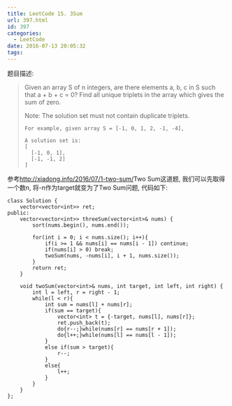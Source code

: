 ```yaml
---
title: LeetCode 15. 3Sum
url: 397.html
id: 397
categories:
  - LeetCode
date: 2016-07-13 20:05:32
tags:
---
```

题目描述:

> Given an array S of n integers, are there elements a, b, c in S such that a + b + c = 0? Find all unique triplets in the array which gives the sum of zero.
> 
> Note: The solution set must not contain duplicate triplets.
> 
>     For example, given array S = [-1, 0, 1, 2, -1, -4],
> 
>     A solution set is:
>     [
>       [-1, 0, 1],
>       [-1, -1, 2]
>     ]

参考<http://xiadong.info/2016/07/1-two-sum/>Two Sum这道题, 我们可以先取得一个数n, 将-n作为target就变为了Two Sum问题, 代码如下:

    class Solution {
        vector<vector<int>> ret;
    public:
        vector<vector<int>> threeSum(vector<int>& nums) {
            sort(nums.begin(), nums.end());

            for(int i = 0; i < nums.size(); i++){
                if(i >= 1 && nums[i] == nums[i - 1]) continue;
                if(nums[i] > 0) break;
                twoSum(nums, -nums[i], i + 1, nums.size());
            }
            return ret;
        }
        
        void twoSum(vector<int>& nums, int target, int left, int right) {
            int l = left, r = right - 1;
            while(l < r){
                int sum = nums[l] + nums[r];
                if(sum == target){
                    vector<int> t = {-target, nums[l], nums[r]};
                    ret.push_back(t);
                    do{r--;}while(nums[r] == nums[r + 1]);
                    do{l++;}while(nums[l] == nums[l - 1]);
                }
                else if(sum > target){
                    r--;
                }
                else{
                    l++;
                }
            }
        }
    };